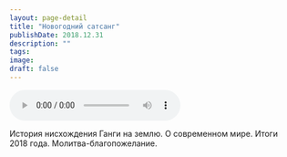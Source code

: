```yaml
---
layout: page-detail
title: "Новогодний сатсанг"
publishDate: 2018.12.31
description: ""
tags:
image:
draft: false
---
```


<audio title="2018.12.31 - Новогодний сатсанг.mp3" src="https://filer-api.advayta.org/v1.0/public/files/73379" controls=""></audio>

История нисхождения Ганги на землю. О современном мире. Итоги 2018 года. Молитва-благопожелание.

  
